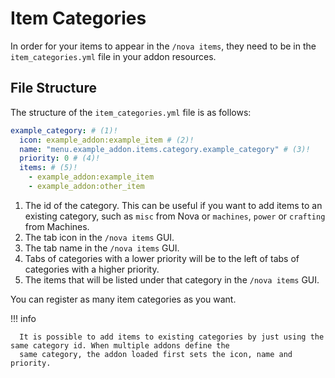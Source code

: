 # Item Categories

In order for your items to appear in the `/nova items`, they need to be in the `item_categories.yml` file in your addon resources.

## File Structure

The structure of the `item_categories.yml` file is as follows:  

```yaml
example_category: # (1)!
  icon: example_addon:example_item # (2)!
  name: "menu.example_addon.items.category.example_category" # (3)!
  priority: 0 # (4)!
  items: # (5)!
    - example_addon:example_item
    - example_addon:other_item
```

1. The id of the category. This can be useful if you want to add items to an existing category, such as `misc` from Nova
   or `machines`, `power` or `crafting` from Machines.
2. The tab icon in the `/nova items` GUI.
3. The tab name in the `/nova items` GUI.
4. Tabs of categories with a lower priority will be to the left of tabs of categories with a higher priority.
5. The items that will be listed under that category in the `/nova items` GUI.

You can register as many item categories as you want.

!!! info

      It is possible to add items to existing categories by just using the same category id. When multiple addons define the
      same category, the addon loaded first sets the icon, name and priority.